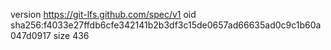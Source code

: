 version https://git-lfs.github.com/spec/v1
oid sha256:f4033e27ffdb6cfe342141b2b3df3c15de0657ad66635ad0c9c1b60a047d0917
size 436
